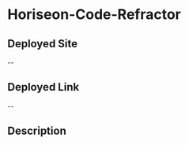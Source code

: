# Horiseon-Code-Refractor
## Deployed Site

--
## Deployed Link
[Deployed Site]: ((https://vharris113.github.io/Horiseon-Code-Refractor/))
--
## Description
<!-- The CSS held the bulk of the issues I'm finding. A lot of the code is jumbled together and written out, very redundant. I was able to put similarly formatted selectors together, so they'd be formatted the same.

I also added non-coding lines to show division and organization with the different selectors.

For the HTML, I changed the website title to Horiseon. There was also a missing ID element that needed to be fixed, so when the top link was clicked for "Search Engine Optimization" it would actually travel to that part of the page.

I also turned the final paragraph from a <p> to a <p2>, so the color I changed the original paragraph in CSS wouldn't be white. That way, it can show up easily on the background.




